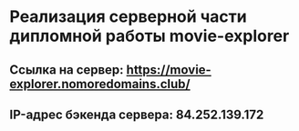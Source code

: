 # Реализация серверной части дипломной работы movie-explorer

## Ссылка на сервер: https://movie-explorer.nomoredomains.club/

## IP-адрес бэкенда сервера: 84.252.139.172
